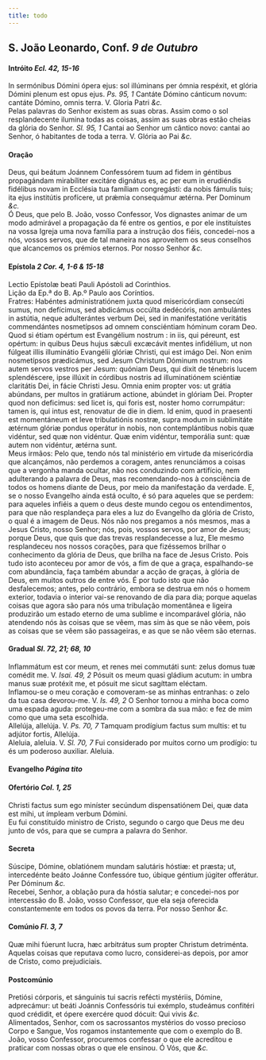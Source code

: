 ```yaml
---
title: todo
---
```

<h2 class="text-center">S. João Leonardo, Conf. <em>9 de Outubro</em></h2>

<h4 class="text-center">Intróito <em>Ecl. 42, 15-16</em></h4>
<div class="container-fluid">
<div class="row">
<div class="dropcap text-justify">
In sermónibus Dómini ópera ejus: sol illúminans per ómnia respéxit, et glória Dómini plenum est opus ejus. <em>Ps. 95, 1</em> Cantáte Dómino cánticum novum: cantáte Dómino, omnis terra.
V. Gloria Patri <em>&c.</em>
</div>
<div class="dropcap text-justify">
Pelas palavras do Senhor existem as suas obras. Assim como o sol resplandecente ilumina todas as coisas, assim as suas obras estão cheias da glória do Senhor. <em>Sl. 95, 1</em> Cantai ao Senhor um cântico novo: cantai ao Senhor, ó habitantes de toda a terra.
V. Glória ao Pai <em>&c.</em>
</div>
</div>
</div>

<h4 class="text-center">Oração</h4>
<div class="container-fluid">
<div class="row">
<div class="dropcap text-justify">
Deus, qui beátum Joánnem Confessórem tuum ad fidem in géntibus propagándam mirabíliter excitáre dignátus es, ac per eum in erudiéndis fidélibus novam in Ecclésia tua famíliam congregásti: da nobis fámulis tuis; ita ejus institútis profícere, ut prǽmia consequámur ætérna. Per Dominum <em>&c.</em>
</div>
<div class="dropcap text-justify">
Ó Deus, que pelo B. João, vosso Confessor, Vos dignastes animar de um modo admirável a propagação da fé entre os gentios, e por ele instituístes na vossa Igreja uma nova família para a instrução dos fiéis, concedei-nos a nós, vossos servos, que de tal maneira nos aproveitem os seus conselhos que alcancemos os prémios eternos. Por nosso Senhor <em>&c.</em>
</div>
</div>
</div>

<h4 class="text-center">Epístola <em>2 Cor. 4, 1-6 & 15-18</em></h4>
<div class="container-fluid">
<div class="row">
<div class="text-justify">
Lectio Epístolæ beati Pauli Apóstoli ad Corinthios.
</div>
<div class="text-justify">
Lição da Ep.ª do B. Ap.º Paulo aos Coríntios.
</div>
<div class="dropcap text-justify">
Fratres: Habéntes administratiónem juxta quod misericórdiam consecúti sumus, non defícimus, sed abdicámus occúlta dedécóris, non ambulántes in astútia, neque adulterántes verbum Dei, sed in manifestatióne veritátis commendántes nosmetípsos ad omnem consciéntiam hóminum coram Deo. Quod si étiam opértum est Evangélium nostrum : in iis, qui péreunt, est opértum: in quibus Deus hujus sǽculi excæcávit mentes infidélium, ut non fúlgeat illis illuminátio Evangélii glóriæ Christi, qui est imágo Dei. Non enim nosmetípsos prædicámus, sed Jesum Christum Dóminum nostrum: nos autem servos vestros per Jesum: quóniam Deus, qui dixit de ténebris lucem splendéscere, ipse illúxit in córdibus nostris ad illuminatiónem sciéntiæ claritátis Dei, in fácie Christi Jesu. Omnia enim propter vos: ut grátia abúndans, per multos in gratiárum actione, abúndet in glóriam Dei. Propter quod non deficimus: sed licet is, qui foris est, noster homo corrumpátur: tamen is, qui intus est, renovatur de die in diem. Id enim, quod in praesenti est momentáneum et leve tribulatiónis nostræ, supra modum in sublimitáte ætérnum glóriæ pondus operátur in nobis, non contemplántibus nobis quæ vidéntur, sed quæ non vidéntur. Quæ enim vidéntur, temporália sunt: quæ autem non vidéntur, ætérna sunt.
</div>
<div class="dropcap text-justify">
Meus irmãos: Pelo que, tendo nós tal ministério em virtude da misericórdia que alcançámos, não perdemos a coragem, antes renunciámos a coisas que a vergonha manda ocultar, não nos conduzindo com artifício, nem adulterando a palavra de Deus, mas recomendando-nos à consciência de todos os homens diante de Deus, por meio da manifestação da verdade. E, se o nosso Evangelho ainda está oculto, é só para aqueles que se perdem: para aqueles infiéis a quem o deus deste mundo cegou os entendimentos, para que não resplandeça para eles a luz do Evangelho da glória de Cristo, o qual é a imagem de Deus. Nós não nos pregamos a nós mesmos, mas a Jesus Cristo, nosso Senhor; nós, pois, vossos servos, por amor de Jesus; porque Deus, que quis que das trevas resplandecesse a luz, Ele mesmo resplandeceu nos nossos corações, para que fizéssemos brilhar o conhecimento da glória de Deus, que brilha na face de Jesus Cristo. Pois tudo isto aconteceu por amor de vós, a fim de que a graça, espalhando-se com abundância, faça também abundar a acção de graças, à glória de Deus, em muitos outros de entre vós. É por tudo isto que não desfalecemos; antes, pelo contrário, embora se destrua em nós o homem exterior, todavia o interior vai-se renovando de dia para dia; porque aquelas coisas que agora são para nós uma tribulação momentânea e ligeira produzirão um estado eterno de uma sublime e incomparável glória, não atendendo nós às coisas que se vêem, mas sim às que se não vêem, pois as coisas que se vêem são passageiras, e as que se não vêem são eternas.
</div>
</div>
</div>

<h4 class="text-center">Gradual <em>Sl. 72, 21; 68, 10</em></h4>
<div class="container-fluid">
<div class="row">
<div class="dropcap text-justify">
Inflammátum est cor meum, et renes mei commutáti sunt: zelus domus tuæ comédit me. V. <em>Isai. 49, 2</em> Pósuit os meum quasi gládium acutum: in umbra manus suæ protéxit me, et pósuit me sicut sagíttam eléctam.
</div>
<div class="dropcap text-justify">
Inflamou-se o meu coração e comoveram-se as minhas entranhas: o zelo da tua casa devorou-me. V. <em>Is. 49, 2</em> O Senhor tornou a minha boca como uma espada aguda: protegeu-me com a sombra da sua mão: e fez de mim como que uma seta escolhida.
</div>
<div class="text-justify">
Allelúja, allelúja. V. <em>Ps. 70, 7</em> Tamquam prodígium factus sum multis: et tu adjútor fortis, Allelúja.
</div>
<div class="text-justify">
Aleluia, aleluia. V. <em>Sl. 70, 7</em> Fui considerado por muitos corno um prodígio: tu és um poderoso auxiliar. Aleluia.
</div>
</div>
</div>

<h4 class="text-center">Evangelho <em>Página tito</em></h4> 

<h4 class="text-center">Ofertório <em>Col. 1, 25</em></h4>
<div class="container-fluid">
<div class="row">
<div class="dropcap text-justify">
Christi factus sum ego miníster secúndum dispensatiónem Dei, quæ data est mihi, ut ímpleam verbum Dómini.
</div>
<div class="dropcap text-justify">
Eu fui constituído ministro de Cristo, segundo o cargo que Deus me deu junto de vós, para que se cumpra a palavra do Senhor.
</div>
</div>
</div>

<h4 class="text-center">Secreta</h4>
<div class="container-fluid">
<div class="row">
<div class="dropcap text-justify">
Súscipe, Dómine, oblatiónem mundam salutáris hóstiæ: et præsta; ut, intercedénte beáto Joánne Confessóre tuo, úbique géntium júgiter offerátur. Per Dóminum <em>&c.</em>
</div>
<div class="dropcap text-justify">
Recebei, Senhor, a oblação pura da hóstia salutar; e concedei-nos por intercessão do B. João, vosso Confessor, que ela seja oferecida constantemente em todos os povos da terra. Por nosso Senhor <em>&c.</em>
</div>
</div>
</div>

<h4 class="text-center">Comúnio <em>Fl. 3, 7</em></h4>
<div class="container-fluid">
<div class="row">
<div class="dropcap text-justify">
Quæ mihi fúerunt lucra, hæc arbitrátus sum propter Christum detriménta.
</div>
<div class="dropcap text-justify">
Aquelas coisas que reputava como lucro, considerei-as depois, por amor de Cristo, como prejudiciais.
</div>
</div>
</div>

<h4 class="text-center">Postcomúnio</h4>
<div class="container-fluid">
<div class="row">
<div class="dropcap text-justify">
Pretiósi córporis, et sánguinis tui sacris refécti mystériis, Dómine, adprecámur: ut beáti Joánnis Confessóris tui exémplo, studeámus confitéri quod crédidit, et ópere exercére quod dócuit: Qui vivis <em>&c.</em>
</div>
<div class="dropcap text-justify">
Alimentados, Senhor, com os sacrossantos mystérios do vosso precioso Corpo e Sangue, Vos rogamos instantemente que com o exemplo do B. João, vosso Confessor, procuremos confessar o que ele acreditou e praticar com nossas obras o que ele ensinou. Ó Vós, que <em>&c.</em>
</div>
</div>
</div>
